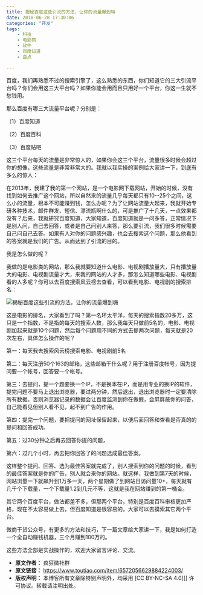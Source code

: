 ```yaml
---
title: 揭秘百度这些引流的方法，让你的流量爆到嗨
date: 2018-06-28 17:30:06
categories: "开发"
tags:
	- 科技
	- 电影网
	- 软件
	- 百度知道
	- 盘点

---
```


百度，我们再熟悉不过的搜索引擎了，这么熟悉的东西，你们知道它的三大引流平台吗？你们会用这三大平台吗？如果你能会用而且只用好一个平台，你这一生就不愁钱用。

那么百度有哪三大流量平台呢？分别是：

（1）百度知道

（2）百度百科

（3）百度贴吧

这三个平台每天的流量是非常惊人的，如果你会这三个平台，流量很多时候会超过你的想像，这些流量是非常非常大的。我就以我实操的案例给大家讲一下，到底有多么的惊人：

在2013年，我建了我的第一个网站，是一个电影网下载网站，开始的时候，没有找到如何去推广这个网站，所以自然来的流量几乎每天都只有10--25个之间，这么小的流量，根本不可能赚到钱，怎么办呢？为了让网站流量大起来，我就开始专研各种技术，邮件群发、短信、漂流瓶啊什么的，可是推广了十几天，一点效果都没有？后来，我就研究百度知道，大家知道，百度知道就是一问多答，正常情况下是别人问，自己去回答，或者是自己问别人来答，那么要引流，我们很多时候需要自己问自己去答。如果有人对你的问题感兴趣，也会去搜索这个问题，那么他看到的答案就是我们的广告。从而达到了引流的目的。

我是怎么做的呢？

我做的是电影类的网站，那么我就要知道什么电影、电视剧播放量大，只有播放量大的电影、电视剧流量才大，来我的网站的人才多，那怎么知道哪些电影、电视剧看的人多呢？你可以去百度搜索风云榜去查看，可以看到电影、电视剧的搜索排名：

![揭秘百度这些引流的方法，让你的流量爆到嗨][MQZM-JJJM-FINQ.jpg]

这是电影的排名，大家看到了吗？第一名环太平洋，每天的搜索指数20多万，这只是一个指数，不是指的每天的搜索人数，那么我每天只做前5名的，电影、电视剧加起来就是10个问题，然后每个问题用不同的方式去提两次问题，每天就是20次左右，具体怎么操作的呢？

第一：每天我去搜索风云榜搜索电影、电视剧前5名

第二：每天注册50个163的邮箱，这些邮箱干什么呢？用于注册百度帐号，因为提问要一个帐号，回答要一个帐号。

第三：去提问，提一个题要换一个IP，不是换本在IP，而是用专业的换IP的软件，提完问题不要马上退出浏览器，要过两分钟，然后退出，退出浏览器时一定要清除所有数据。否则浏览器记录的数据会让百度监测到你在做假，会屏屏蔽你的问答，自己能看见但别人看不见，起不到广告的作用。

第四：提完一个问题，要把提问的网址保留起来，以便后面回答和查看是否真的的提问和回答成功。

第五：过30分钟之后再去回答你提的问题，

第六：过几个小时，再去把你回答了的问题选成最佳答案。

这样整个提问、回答、选为最佳答案就完成了，别人搜索到你的问题的时候，看到的最佳答案就是你的广告，别人就会来你的网站。就这样，我做到第7天的时候，网站浏量一下就飙升到1万多一天，两个星期做了到网站日访问量10+，每天就有几千个下载量，一个下载量1.2到几元不等，这就是我在网站赚到的第一桶金。

其它两个百度平台，做法都差不多，但那两个平台，特别是百度百科审核更加严格，现在不太容易做上去，但百度知道是很容易的，大家可以去摸索其它两个平台。

微商干货公众号，有更多的方法和技巧，下一篇文章给大家讲一下，我是如何打造一个全自动赚钱机器，三个月赚到100万的。

这些方法全部是实战操作的，欢迎大家留言评论、交流。


[MQZM-JJJM-FINQ.jpg]: /pro/os/crawler/MQZM-JJJM-FINQ.jpg
 *  **原文作者：** 疯狂微社群
 *  **原文链接：** https://www.toutiao.com/item/6572056629884224003/
 *  **版权声明：** 本博客所有文章除特别声明外，均采用 [CC BY-NC-SA 4.0][] 许可协议。转载请注明出处。